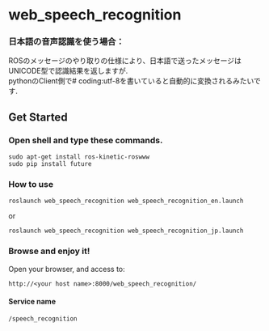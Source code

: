 # web_speech_recognition

### 日本語の音声認識を使う場合：
ROSのメッセージのやり取りの仕様により、日本語で送ったメッセージはUNICODE型で認識結果を返しますが.  
pythonのClient側で# coding:utf-8を書いていると自動的に変換されるみたいです.  
## Get Started

### Open shell and type these commands.

```
sudo apt-get install ros-kinetic-roswww 
sudo pip install future
```
### How to use
```
roslaunch web_speech_recognition web_speech_recognition_en.launch
```
or
```
roslaunch web_speech_recognition web_speech_recognition_jp.launch
```

### Browse and enjoy it!

Open your browser, and access to:

`http://<your host name>:8000/web_speech_recognition/`

#### Service name
    /speech_recognition
